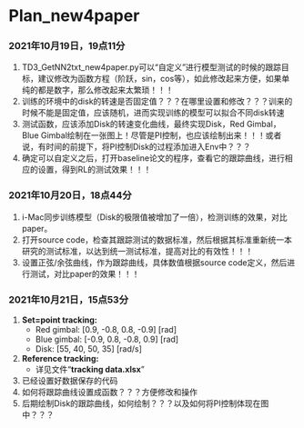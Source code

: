 # Plan_new4paper

### **2021年10月19日，19点11分**

1. TD3_GetNN2txt_new4paper.py可以“自定义”进行模型测试的时候的跟踪目标，建议修改为函数方程（阶跃，sin，cos等），如此修改起来方便，如果单纯的都是数字，那么修改起来太繁琐！！！
2. 训练的环境中的disk的转速是否固定值？？？在哪里设置和修改？？？训来的时候不能是固定值，应该随机，进而实现训练的模型可以拟合不同disk转速
3. 测试函数，应该添加Disk的转速变化曲线，最终实现Disk，Red Gimbal，Blue Gimbal绘制在一张图上！尽管是PI控制，也应该绘制出来！！！或者说，有时间的前提下，将PI控制Disk的过程添加进入Env中？？？
4. 确定可以自定义之后，打开baseline论文的程序，查看它的跟踪曲线，进行相应的设置，得到RL的测试效果！！！

### **2021年10月20日，18点44分**

1. i-Mac同步训练模型（Disk的极限值被增加了一倍），检测训练的效果，对比paper。
2. 打开source code，检查其跟踪测试的数据标准，然后根据其标准重新统一本研究的测试标准，以达到统一测试标准，提高对比的有效性！！！
3. 设置正弦/余弦曲线，作为跟踪曲线，具体数值根据source code定义，然后进行测试，对比paper的效果！！！

### 2021年10月21日，15点53分

1. **Set=point tracking:**
   - Red gimbal: [0.9, -0.8, 0.8, -0.9]   [rad]
   - Blue gimbal: [-0.9, 0.8, -0.8, 0.9]   [rad]
   - Disk: [55, 40, 50, 35]   [rad/s]
2. **Reference tracking:**
   - 详见文件“**tracking data.xlsx**”
3. 已经设置好数据保存的代码
4. 如何将跟踪曲线设置成函数？？？方便修改和操作
5. 后期绘制Disk的跟踪曲线，如何绘制？？？以及如何将PI控制体现在图中？？？

